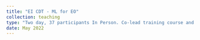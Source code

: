 ```yaml
---
title: "EI CDT - ML for EO"
collection: teaching
type: "Two day, 37 participants In Person. Co-lead training course and all delivery"
date: May 2022
---
```

